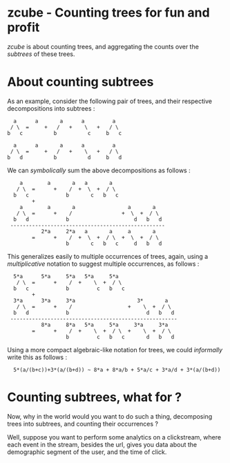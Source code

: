 zcube - Counting trees for fun and profit
=========================================

_zcube_ is about counting trees, and aggregating the counts over the _subtrees_ of these trees.


# About counting subtrees

As an example, consider the following pair of trees, and their respective decompositions into subtrees :

      a      a       a      a         a
     / \  =     +   /   +    \   +   / \
    b   c          b          c     b   c

      a      a       a      a         a
     / \  =     +   /   +    \   +   / \
    b   d          b          d     b   d

We can _symbolically_ sum the above decompositions as follows :

        a        a       a   a       a                           
       / \  =      +    /  +  \  +  / \                          
      b   c            b       c   b   c                         
            +                                                    
        a        a       a                 a       a
       / \  =      +    /                +  \  +  / \
      b   d            b                     d   b   d
     --------------------------------------------------
               2*a     2*a   a       a     a       a
            =      +    /  +  \  +  / \  +  \  +  / \
                       b       c   b   c     d   b   d

This generalizes easily to multiple occurrences of trees, again, using a _multiplicative_ notation to suggest multiple occurrences, as follows :

      5*a      5*a     5*a   5*a     5*a                           
       / \  =      +    /  +    \  +  / \                          
      b   c            b         c   b   c                         
            +                                                      
      3*a      3*a     3*a                    3*       a
       / \  =      +    /                  +    \  +  / \
      b   d            b                         d   b   d
     ------------------------------------------------------
               8*a     8*a   5*a     5*a     3*a     3*a
            =      +    /  +    \  +  / \  +    \  +  / \
                       b         c   b   c       d   b   d

Using a more compact algebraic-like notation for trees, we could _informally_ write this as follows :

      5*(a/(b+c))+3*(a/(b+d)) ~ 8*a + 8*a/b + 5*a/c + 3*a/d + 3*(a/(b+d))

# Counting subtrees, what for ?

Now, why in the world would you want to do such a thing, decomposing trees into subtrees, and counting their occurrences ?

Well, suppose you want to perform some analytics on a clickstream, where each event in the stream, besides the url, gives you data about the demographic segment of the user, and the time of click.
